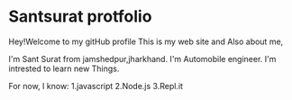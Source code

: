 # Santsurat protfolio

Hey!Welcome to my gitHub profile
This is my web site and Also about me,

I'm Sant Surat from jamshedpur,jharkhand.
I'm Automobile engineer.
I'm intrested to learn new Things.


 
For now,  I know:
1.javascript
2.Node.js
3.Repl.it


